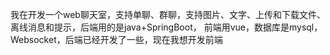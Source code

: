 
我在开发一个web聊天室，支持单聊、群聊，支持图片、文字、上传和下载文件、离线消息和提示，后端用的是java+SpringBoot， 前端用vue，数据库是mysql， Websocket，后端已经开发了一些，现在我想开发前端

